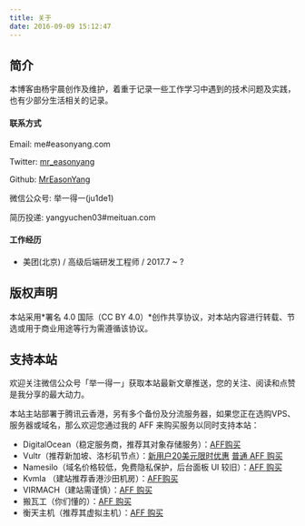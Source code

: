 ```yaml
---
title: 关于
date: 2016-09-09 15:12:47
---
```


## 简介

本博客由杨宇晨创作及维护，着重于记录一些工作学习中遇到的技术问题及实践，也有少部分生活相关的记录。

#### 联系方式

Email: me#easonyang.com

Twitter:  [mr_easonyang](https://twitter.com/mr_easonyang)

Github: [MrEasonYang](https://github.com/MrEasonYang)

微信公众号: 举一得一(ju1de1)

简历投递: yangyuchen03#meituan.com

#### 工作经历

- 美团(北京) / 高级后端研发工程师 / 2017.7 ~ ?

## 版权声明

本站采用*署名 4.0 国际（CC BY 4.0）*创作共享协议，对本站内容进行转载、节选或用于商业用途等行为需遵循该协议。

## 支持本站

欢迎关注微信公众号「举一得一」获取本站最新文章推送，您的关注、阅读和点赞是我分享的最大动力。

本站主站部署于腾讯云香港，另有多个备份及分流服务器，如果您正在选购VPS、服务器或域名，那么欢迎您通过我的 AFF 来购买服务以同时支持本站：

- DigitalOcean（稳定服务商，推荐其对象存储服务）：[AFF购买](https://m.do.co/c/ab0c4d638c92)
- Vultr（推荐新加坡、洛杉矶节点）：[新用户20美元限时优惠](http://www.vultr.com/?ref=6932266-3B) [普通 AFF 购买](http://www.vultr.com/?ref=6892455)
- Namesilo（域名价格较低，免费隐私保护，后台面板 UI 较旧）：[AFF 购买](https://www.namesilo.com/?rid=e883698cp)
- Kvmla （建站推荐香港沙田机房）：[AFF购买](http://www.kvmla.com/aff.php?aff=2497)
- VIRMACH（建站需谨慎）：[AFF 购买](https://virmach.com/manage/aff.php?aff=891)
- 搬瓦工（你们懂的）：[AFF 购买](https://bandwagonhost.com/aff.php?aff=10397)
- 衡天主机（推荐其虚拟主机）：[AFF 购买](http://my.hengtian.org/aff.php?aff=2219)

